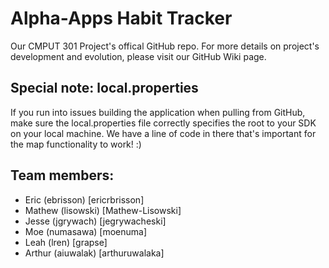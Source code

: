 # Alpha-Apps Habit Tracker
Our CMPUT 301 Project's offical GitHub repo.
For more details on project's development and evolution, please visit our GitHub Wiki page.

## Special note: local.properties
If you run into issues building the application when pulling from GitHub, make sure the local.properties file correctly specifies the root to your SDK on your local machine. We have a line of code in there that's important for the map functionality to work! :)

## Team members:
* Eric (ebrisson) [ericrbrisson]
* Mathew (lisowski) [Mathew-Lisowski]
* Jesse (jgrywach) [jegrywacheski]
* Moe (numasawa) [moenuma]
* Leah (lren) [grapse]
* Arthur (aiuwalak) [arthuruwalaka]
